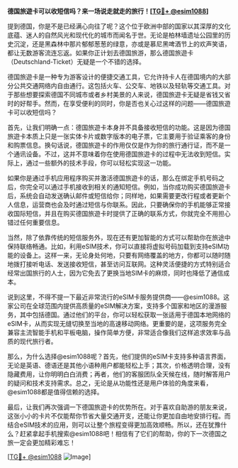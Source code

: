 **德国旅遊卡可以收短信吗？来一场说走就走的旅行！[[TG💪+ @esim1088](https://t.me/s/esim1088)]**

提到德国，你是不是已经满心向往了呢？这个位于欧洲中部的国家以其深厚的文化底蕴、迷人的自然风光和现代化的城市而闻名于世。无论是柏林墙遗址公园里的历史沉淀，还是黑森林中那片郁郁葱葱的绿意，亦或是慕尼黑啤酒节上的欢声笑语，都让无数游客流连忘返。如果你正计划去德国旅游，那么德国旅遊卡（Deutschland-Ticket）无疑是一个不错的选择。

德国旅遊卡是一种专为游客设计的便捷交通工具，它允许持卡人在德国境内的大部分公共交通网络内自由通行。这包括火车、公交车、地铁以及轻轨等交通工具。对于那些想要探索德国不同城市或者乡村美景的人来说，德国旅遊卡无疑是省钱又省时的好帮手。然而，在享受便利的同时，你是否也关心过这样的问题——德国旅遊卡可以收短信吗？

首先，让我们明确一点：德国旅遊卡本身并不具备接收短信的功能。这是因为德国旅遊卡本质上只是一张实体卡片或数字版本的电子票，它主要用于验证乘客的身份和购票信息。换句话说，德国旅遊卡的作用仅仅是作为你的旅行通行证，而不是一个通讯设备。不过，这并不意味着你在使用德国旅遊卡的过程中无法收到短信。实际上，通过一些额外的技术手段，你可以轻松实现这一功能。

如果你是通过手机应用程序购买并激活德国旅遊卡的话，那么在绑定手机号码之后，你完全可以通过手机接收到相关的通知短信。例如，当你成功购买德国旅遊卡后，系统会自动发送确认邮件或短信给你；同样地，如果需要更改行程或者更新个人信息，运营商也会及时通过短信与你联系。因此，只要确保你的手机能够正常接收国际短信，并且在购买德国旅遊卡时提供了正确的联系方式，你就完全不用担心错过任何重要信息。

当然，除了依靠传统的短信服务外，现在还有更加智能的方式可以帮助你在旅途中保持联络畅通。比如，利用eSIM技术，你可以直接将虚拟号码加载到支持eSIM功能的设备上。这样一来，无论身处何地，只要有网络覆盖的地方，你都可以随时随地拨打接听电话、发送接收短信，甚至访问互联网。这种灵活便捷的方式特别适合经常出国旅行的人士，因为它免去了更换当地SIM卡的麻烦，同时也降低了通信成本。

说到这里，不得不提一下最近非常流行的eSIM卡服务提供商——@esim1088。这家公司在全球范围内提供高质量的eSIM解决方案，支持多个国家和地区的漫游服务，其中包括德国。通过他们的平台，你可以轻松获取一张适用于德国本地网络的eSIM卡，从而实现无缝切换至当地的高速移动网络。更重要的是，这项服务完全兼容主流智能手机和平板电脑，操作简单方便，非常适合像我们这样追求效率与品质的现代旅行者。

那么，为什么选择@esim1088呢？首先，他们提供的eSIM卡支持多种语言界面，无论是英语、德语还是其他小语种用户都能轻松上手；其次，价格透明合理，没有隐藏费用，让你明明白白消费；再者，他们的客服团队全天候在线，随时解答用户的疑问和技术支持需求。总之，无论是从功能性还是用户体验的角度来看，@esim1088都是值得信赖的选择。

最后，让我们再次强调一下德国旅遊卡的优势所在。对于喜欢自助游的朋友来说，这张小小的卡片不仅能帮你节省大量交通开支，还能让你更加自由地安排行程。而结合eSIM技术的应用，则可以让整个旅程变得更加高效顺畅。所以，还在犹豫什么？赶紧拿起手机搜索@esim1088吧！相信有了它们的帮助，你的下一次德国之旅一定会更加精彩难忘！

[[TG💪+ @esim1088](https://t.me/s/esim1088) ![Image](https://i.postimg.cc/4NQfJmqS/Snipaste-2025-05-13-00-14-12.png)]